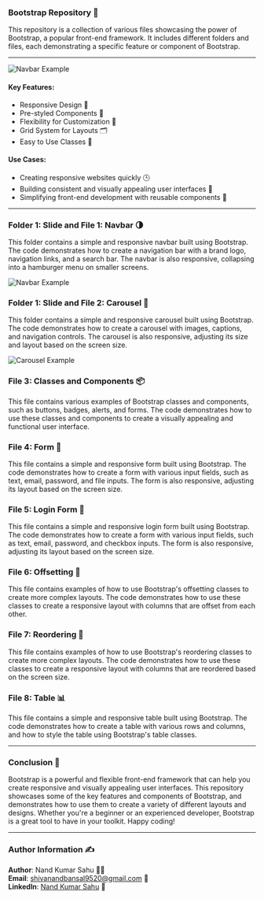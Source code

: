 ### Bootstrap Repository 📂
This repository is a collection of various files showcasing the power of Bootstrap, a popular front-end framework. It includes different folders and files, each demonstrating a specific feature or component of Bootstrap.

---
![Navbar Example](https://mir-s3-cdn-cf.behance.net/project_modules/hd/3c00f6105775659.5f84899401909.gif)

#### Key Features:
- Responsive Design 📱
- Pre-styled Components 🎨
- Flexibility for Customization 🔧
- Grid System for Layouts 🗂️
- Easy to Use Classes 🧩

#### Use Cases:
- Creating responsive websites quickly 🕒
- Building consistent and visually appealing user interfaces 🌟
- Simplifying front-end development with reusable components 🔄

---

### Folder 1: Slide and File 1: Navbar 🌗
This folder contains a simple and responsive navbar built using Bootstrap. The code demonstrates how to create a navigation bar with a brand logo, navigation links, and a search bar. The navbar is also responsive, collapsing into a hamburger menu on smaller screens.

![Navbar Example](https://media.giphy.com/media/xT9IgzoKnwFNmISR8I/giphy.gif)

### Folder 1: Slide and File 2: Carousel 🎠
This folder contains a simple and responsive carousel built using Bootstrap. The code demonstrates how to create a carousel with images, captions, and navigation controls. The carousel is also responsive, adjusting its size and layout based on the screen size.

![Carousel Example](https://media.tenor.com/C9qukZqPPS4AAAAC/coding-typing.gif)

### File 3: Classes and Components 📦
This file contains various examples of Bootstrap classes and components, such as buttons, badges, alerts, and forms. The code demonstrates how to use these classes and components to create a visually appealing and functional user interface.


### File 4: Form 📝
This file contains a simple and responsive form built using Bootstrap. The code demonstrates how to create a form with various input fields, such as text, email, password, and file inputs. The form is also responsive, adjusting its layout based on the screen size.


### File 5: Login Form 📝
This file contains a simple and responsive login form built using Bootstrap. The code demonstrates how to create a form with various input fields, such as text, email, password, and checkbox inputs. The form is also responsive, adjusting its layout based on the screen size.


### File 6: Offsetting 📏
This file contains examples of how to use Bootstrap's offsetting classes to create more complex layouts. The code demonstrates how to use these classes to create a responsive layout with columns that are offset from each other.


### File 7: Reordering 🔄
This file contains examples of how to use Bootstrap's reordering classes to create more complex layouts. The code demonstrates how to use these classes to create a responsive layout with columns that are reordered based on the screen size.


### File 8: Table 📊
This file contains a simple and responsive table built using Bootstrap. The code demonstrates how to create a table with various rows and columns, and how to style the table using Bootstrap's table classes.


---

### Conclusion 🎉
Bootstrap is a powerful and flexible front-end framework that can help you create responsive and visually appealing user interfaces. This repository showcases some of the key features and components of Bootstrap, and demonstrates how to use them to create a variety of different layouts and designs. Whether you're a beginner or an experienced developer, Bootstrap is a great tool to have in your toolkit. Happy coding!

---

### Author Information ✍️
**Author**: Nand Kumar Sahu 👨‍💻  
**Email**: [shivanandbansal9520@gmail.com](mailto:shivanandbansal9520@gmail.com) 📧  
**LinkedIn**: [Nand Kumar Sahu](https://www.linkedin.com/in/nand-kumar-sahu) 🔗
